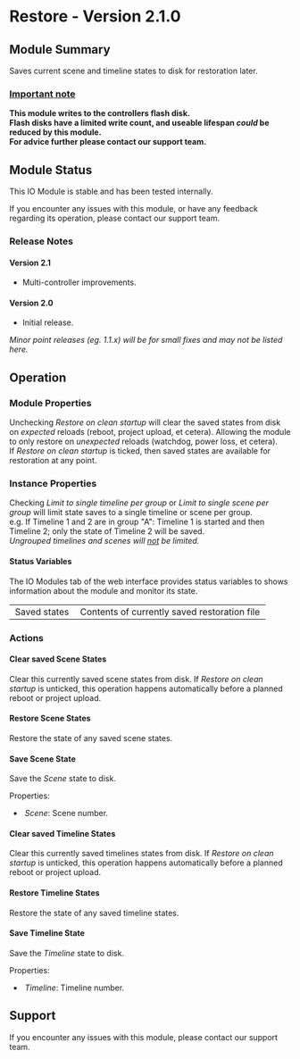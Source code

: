 # Restore - Version 2.1.0

[//]: # (THIS IS WHAT A COMMENT LOOKS LIKE)

[//]: # (Properties should be surrounded by eg. *Property Name*)
[//]: # (Values and options should be surrounded by eg. <code>Value</code>)

## Module Summary

Saves current scene and timeline states to disk for restoration later.

### <u>Important note</u>
<b>This module writes to the controllers flash disk.\
Flash disks have a limited write count, and useable lifespan <i>could</i> be reduced by this module.\
For advice further please contact our support team.
</b>

[//]: # (Brief description of the module; usually the same as the description in the package)

## Module Status

[//]: # (UNCOMMENT AND DELETE AS APPROPRIATE)
[//]: # (**Note:** Please be aware that this is a beta version of this IO Module which has not yet been fully tested. We recommend testing before use.)
This IO Module is stable and has been tested internally.

[//]: # (Always required)
If you encounter any issues with this module, or have any feedback regarding its operation, please contact our support team.

[//]: # (### Module Scope)
[//]: # (If important to mention explain the limitations and things this module cannot perform)

### Release Notes

#### Version 2.1

* Multi-controller improvements.

#### Version 2.0

* Initial release.

[//]: # (Always required)
*Minor point releases (eg. 1.1.x) will be for small fixes and may not be listed here.*

[//]: # (## Requirements)
[//]: # (Mention any pre-requisites needed before setting up the module in terms of hardware, subscriptions, APIs)

[//]: # (## Configuration)
[//]: # (Mention any setup aspects the user should note that are generally done outside the Designer interface)

## Operation

[//]: # (Give operational details linked to using Instance Properties, Triggers, Conditions, Actions, Variables associated with the module's operation)

### Module Properties

[//]: # (### List instance properties and their function)

Unchecking *Restore on clean startup* will clear the saved states from disk on <i>expected</i> reloads (reboot, project upload, et cetera). Allowing the module to only restore on <i>unexpected</i> reloads (watchdog, power loss, et cetera).\
If *Restore on clean startup* is ticked, then saved states are available for restoration at any point.

### Instance Properties

Checking *Limit to single timeline per group* or *Limit to single scene per group* will limit state saves to a single timeline or scene per group.\
e.g. If Timeline 1 and 2 are in group "A": Timeline 1 is started and then Timeline 2; only the state of Timeline 2 will be saved.\
<i>Ungrouped timelines and scenes will <u>not</u> be limited.</i>

#### Status Variables

The IO Modules tab of the web interface provides status variables to shows information about the module and monitor its state.

<table>
    <style type="text/css">
    td {
        padding: 3 10px;
    }
    </style>
    <tbody>
    <tr class="separator"></tr>
    <tr>
        <td>Saved states</td>
        <td>Contents of currently saved restoration file</td>
    </tr>
    <tr class="separator"></tr>
    </tbody>
</table>

### Actions

[//]: # (### Actions)

[//]: # (#### Action Name)
[//]: # (Start with a verb such as "Sends..." or "Sets...")

#### Clear saved Scene States

Clear this currently saved scene states from disk.
If *Restore on clean startup* is unticked, this operation happens automatically before a planned reboot or project upload.

#### Restore Scene States

Restore the state of any saved scene states.

#### Save Scene State

Save the *Scene* state to disk.

Properties:

* &nbsp;*Scene*: Scene number.

#### Clear saved Timeline States

Clear this currently saved timelines states from disk.
If *Restore on clean startup* is unticked, this operation happens automatically before a planned reboot or project upload.

#### Restore Timeline States

Restore the state of any saved timeline states.

#### Save Timeline State

Save the *Timeline* state to disk.

Properties:

* &nbsp;*Timeline*: Timeline number.

## Support

[//]: # (Always required)
If you encounter any issues with this module, please contact our support team.

[//]: # (### Module Use Example)
[//]: # (If relevant to documentation give examples of module use)

[//]: # (### Further Notes)
[//]: # (Possible location for further notes, may not be used)
